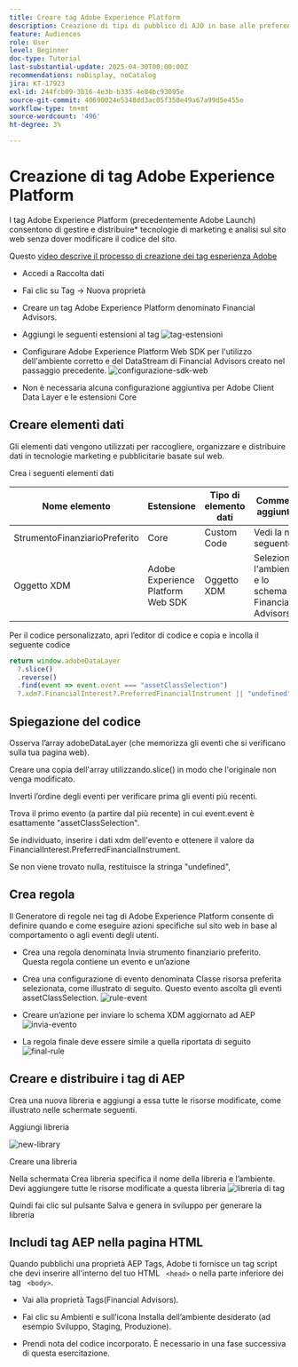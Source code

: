 ```yaml
---
title: Creare tag Adobe Experience Platform
description: Creazione di tipi di pubblico di AJO in base alle preferenze di investimento degli utenti (azioni, obbligazioni, CD)
feature: Audiences
role: User
level: Beginner
doc-type: Tutorial
last-substantial-update: 2025-04-30T00:00:00Z
recommendations: noDisplay, noCatalog
jira: KT-17923
exl-id: 244fcb09-3b16-4e3b-b335-4e84bc93095e
source-git-commit: 40690024e5348dd3ac05f350e49a67a99d5e455e
workflow-type: tm+mt
source-wordcount: '496'
ht-degree: 3%

---
```


# Creazione di tag Adobe Experience Platform

I tag Adobe Experience Platform (precedentemente Adobe Launch) consentono di gestire e distribuire* tecnologie di marketing e analisi sul sito web senza dover modificare il codice del sito.

Questo [video descrive il processo di creazione dei tag esperienza Adobe](https://experienceleague.adobe.com/it/playlists/experience-platform-get-started-with-tags)

* Accedi a Raccolta dati
* Fai clic su Tag -> Nuova proprietà
* Creare un tag Adobe Experience Platform denominato Financial Advisors.

* Aggiungi le seguenti estensioni al tag
  ![tag-estensioni](assets/tags-extensions.png)

* Configurare Adobe Experience Platform Web SDK per l&#39;utilizzo dell&#39;ambiente corretto e del DataStream di Financial Advisors creato nel passaggio precedente.
  ![configurazione-sdk-web](assets/web-sdk-configuration.png)

* Non è necessaria alcuna configurazione aggiuntiva per Adobe Client Data Layer e le estensioni Core

## Creare elementi dati

Gli elementi dati vengono utilizzati per raccogliere, organizzare e distribuire dati in tecnologie marketing e pubblicitarie basate sul web.

Crea i seguenti elementi dati

| Nome elemento | Estensione | Tipo di elemento dati | Commenti aggiuntivi |
|------------------------------|-----------------------------------|-------------------|------------------------------------------------------------------------------------------------------------------------------------------------------------------|
| StrumentoFinanziarioPreferito | Core | Custom Code | Vedi la nota seguente |
| Oggetto XDM | Adobe Experience Platform Web SDK | Oggetto XDM | Selezionare l&#39;ambiente e lo schema di Financial Advisors |


Per il codice personalizzato, apri l’editor di codice e copia e incolla il seguente codice

```javascript
return window.adobeDataLayer
  ?.slice()
  .reverse()
  .find(event => event.event === "assetClassSelection")
  ?.xdm?.FinancialInterest?.PreferredFinancialInstrument || "undefined";
```

## Spiegazione del codice

Osserva l’array adobeDataLayer (che memorizza gli eventi che si verificano sulla tua pagina web).

Creare una copia dell&#39;array utilizzando.slice() in modo che l&#39;originale non venga modificato.

Inverti l’ordine degli eventi per verificare prima gli eventi più recenti.

Trova il primo evento (a partire dal più recente) in cui event.event è esattamente &quot;assetClassSelection&quot;.

Se individuato, inserire i dati xdm dell&#39;evento e ottenere il valore da FinancialInterest.PreferredFinancialInstrument.

Se non viene trovato nulla, restituisce la stringa &quot;undefined&quot;,



## Crea regola

Il Generatore di regole nei tag di Adobe Experience Platform consente di definire quando e come eseguire azioni specifiche sul sito web in base al comportamento o agli eventi degli utenti.

* Crea una regola denominata Invia strumento finanziario preferito. Questa regola contiene un evento e un’azione


* Crea una configurazione di evento denominata Classe risorsa preferita selezionata, come illustrato di seguito. Questo evento ascolta gli eventi assetClassSelection.
  ![rule-event](assets/rule-event.png)


* Creare un’azione per inviare lo schema XDM aggiornato ad AEP
  ![invia-evento](assets/rule-send-event.png)

* La regola finale deve essere simile a quella riportata di seguito
  ![final-rule](assets/final-rule.png)

## Creare e distribuire i tag di AEP


Crea una nuova libreria e aggiungi a essa tutte le risorse modificate, come illustrato nelle schermate seguenti.

Aggiungi libreria

![new-library](assets/tag-add-library.png)

Creare una libreria

Nella schermata Crea libreria specifica il nome della libreria e l’ambiente.
Devi aggiungere tutte le risorse modificate a questa libreria
![libreria di tag](assets/tag-build-library.png)

Quindi fai clic sul pulsante Salva e genera in sviluppo per generare la libreria

## Includi tag AEP nella pagina HTML

Quando pubblichi una proprietà AEP Tags, Adobe ti fornisce un tag script che devi inserire all&#39;interno del tuo HTML ``` <head>``` o nella parte inferiore dei tag ``` <body>```.

* Vai alla proprietà Tags(Financial Advisors).

* Fai clic su Ambienti e sull’icona Installa dell’ambiente desiderato (ad esempio Sviluppo, Staging, Produzione).

* Prendi nota del codice incorporato. È necessario in una fase successiva di questa esercitazione.
